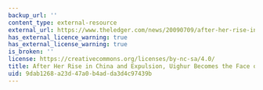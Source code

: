 ```yaml
---
backup_url: ''
content_type: external-resource
external_url: https://www.theledger.com/news/20090709/after-her-rise-in-china-and-expulsion-a-uighur-becomes-the-face-of-her-people/1
has_external_licence_warning: true
has_external_license_warning: true
is_broken: ''
license: https://creativecommons.org/licenses/by-nc-sa/4.0/
title: After Her Rise in China and Expulsion, Uighur Becomes the Face of Her People
uid: 9dab1268-a23d-47a0-b4ad-da3d4c97439b
---
```


